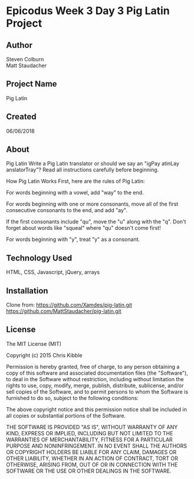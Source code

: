 # Epicodus Week 3 Day 3 Pig Latin Project

## Author

Steven Colburn  
Matt Staudacher

## Project Name

Pig Latin

## Created

06/06/2018

## About

Pig Latin
Write a Pig Latin translator or should we say an "igPay atinLay anslatorTray"? Read all instructions carefully before beginning.

How Pig Latin Works
First, here are the rules of Pig Latin:

For words beginning with a vowel, add "way" to the end.

For words beginning with one or more consonants, move all of the first consecutive consonants to the end, and add "ay".

If the first consonants include "qu", move the "u" along with the "q". Don't forget about words like "squeal" where "qu" doesn't come first!

For words beginning with "y", treat "y" as a consonant.

## Technology Used

HTML, CSS, Javascript, jQuery, arrays

## Installation
Clone from:
https://github.com/Xamdes/pig-latin.git
https://github.com/MattStaudacher/pig-latin.git

## License

The MIT License (MIT)

Copyright (c) 2015 Chris Kibble

Permission is hereby granted, free of charge, to any person obtaining a copy of this software and associated documentation files (the "Software"), to deal in the Software without restriction, including without limitation the rights to use, copy, modify, merge, publish, distribute, sublicense, and/or sell copies of the Software, and to permit persons to whom the Software is furnished to do so, subject to the following conditions:

The above copyright notice and this permission notice shall be included in all copies or substantial portions of the Software.

THE SOFTWARE IS PROVIDED "AS IS", WITHOUT WARRANTY OF ANY KIND, EXPRESS OR IMPLIED, INCLUDING BUT NOT LIMITED TO THE WARRANTIES OF MERCHANTABILITY, FITNESS FOR A PARTICULAR PURPOSE AND NONINFRINGEMENT. IN NO EVENT SHALL THE AUTHORS OR COPYRIGHT HOLDERS BE LIABLE FOR ANY CLAIM, DAMAGES OR OTHER LIABILITY, WHETHER IN AN ACTION OF CONTRACT, TORT OR OTHERWISE, ARISING FROM, OUT OF OR IN CONNECTION WITH THE SOFTWARE OR THE USE OR OTHER DEALINGS IN THE SOFTWARE.
